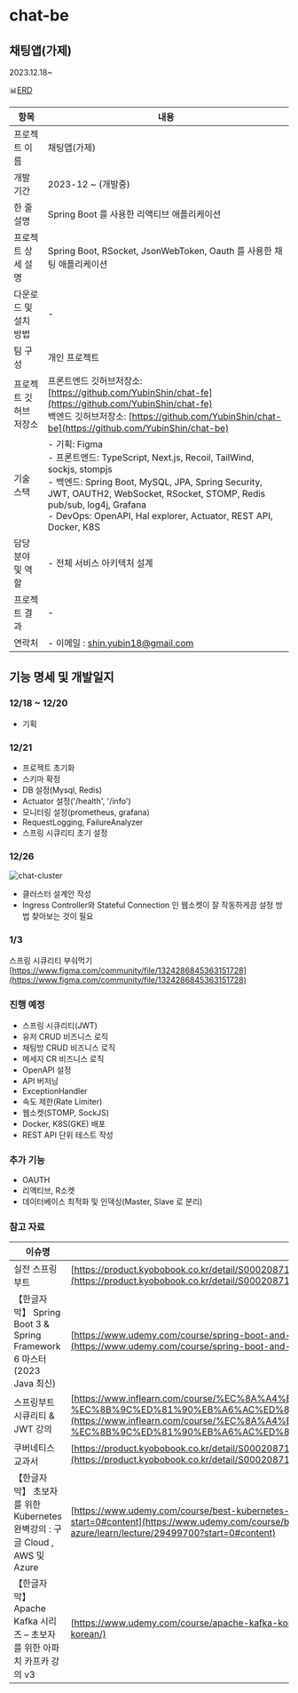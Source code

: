 # chat-be

## 채팅앱(가제)

2023.12.18~

📊[ERD](https://dbdiagram.io/d/FOW-65837c2256d8064ca06aa79e)

| 항목 | 내용 |
| --- | --- |
| 프로젝트 이름 | 채팅앱(가제) |
| 개발 기간 | 2023-12 ~ (개발중) |
| 한 줄 설명 | Spring Boot 를 사용한 리액티브 애플리케이션 |
| 프로젝트 상세 설명 | Spring Boot, RSocket, JsonWebToken, Oauth 를 사용한 채팅 애플리케이션 |
| 다운로드 및 설치 방법 | - |
| 팀 구성 | 개인 프로젝트 |
| 프로젝트 깃허브 저장소 | 프론트엔드 깃허브저장소: [https://github.com/YubinShin/chat-fe](https://github.com/YubinShin/chat-fe)<br/>백엔드 깃허브저장소: [https://github.com/YubinShin/chat-be](https://github.com/YubinShin/chat-be) |
| 기술 스택 | - 기획: Figma<br/>- 프론트엔드: TypeScript, Next.js, Recoil, TailWind, sockjs, stompjs<br/>- 백엔드: Spring Boot, MySQL, JPA,  Spring Security, JWT, OAUTH2, WebSocket, RSocket, STOMP, Redis pub/sub, log4j, Grafana<br/>- DevOps: OpenAPI, Hal explorer, Actuator, REST API, Docker, K8S |
| 담당 분야 및 역할 | - 전체 서비스 아키텍처 설계  |
| 프로젝트 결과 | - |
| 연락처 | - 이메일 : shin.yubin18@gmail.com |

## 기능 명세 및 개발일지

### 12/18 ~ 12/20 

- 기획

### 12/21 

- 프로젝트 초기화
- 스키마 확정
- DB 설정(Mysql, Redis)
- Actuator 설정('/health', '/info')
- 모니터링 설정(prometheus, grafana)
- RequestLogging, FailureAnalyzer
- 스프링 시큐리티 초기 설정 

### 12/26

![chat-cluster](https://github.com/YubinShin/chat-be/assets/68121478/ac4f97bf-2308-42fd-b164-6ed5fc49208c)

- 클러스터 설계안 작성
- Ingress Controller와 Stateful Connection 인 웹소켓이 잘 작동하게끔 설정 방법 찾아보는 것이 필요

### 1/3

스프링 시큐리티 부숴먹기
[https://www.figma.com/community/file/1324286845363151728](https://www.figma.com/community/file/1324286845363151728)

### 진행 예정

- 스프링 시큐리티(JWT)
- 유저 CRUD 비즈니스 로직
- 채팅방 CRUD 비즈니스 로직
- 메세지 CR 비즈니스 로직
- OpenAPI 설정
- API 버저닝
- ExceptionHandler
- 속도 제한(Rate Limiter)
- 웹소켓(STOMP, SockJS)
- Docker, K8S(GKE) 배포
- REST API 단위 테스트 작성

### 추가 기능

- OAUTH
- 리액티브, R소켓
- 데이터베이스 최적화 및 인덱싱(Master, Slave 로 분리)

### 참고 자료

| 이슈명       | 링크                                                                                                                                                                                                                                                           |
|-----------|--------------------------------------------------------------------------------------------------------------------------------------------------------------------------------------------------------------------------------------------------------------|
| 실전 스프링 부트 | [https://product.kyobobook.co.kr/detail/S000208713876](https://product.kyobobook.co.kr/detail/S000208713876)                                                                                                                                                 |
| 【한글자막】 Spring Boot 3 & Spring Framework 6 마스터 (2023 Java 최신)| [https://www.udemy.com/course/spring-boot-and-spring-framework-korean/](https://www.udemy.com/course/spring-boot-and-spring-framework-korean/)                                                                                                               |
| 스프링부트 시큐리티 & JWT 강의| [https://www.inflearn.com/course/%EC%8A%A4%ED%94%84%EB%A7%81%EB%B6%80%ED%8A%B8-%EC%8B%9C%ED%81%90%EB%A6%AC%ED%8B%B0/dashboard](https://www.inflearn.com/course/%EC%8A%A4%ED%94%84%EB%A7%81%EB%B6%80%ED%8A%B8-%EC%8B%9C%ED%81%90%EB%A6%AC%ED%8B%B0/dashboard) |
| 쿠버네티스 교과서 | [https://product.kyobobook.co.kr/detail/S000208711643](https://product.kyobobook.co.kr/detail/S000208711643)                                                                                                                                                 |
| 【한글자막】 초보자를 위한 Kubernetes 완벽강의 : 구글 Cloud , AWS 및 Azure | [https://www.udemy.com/course/best-kubernetes-cloud-aws-azure/learn/lecture/29499700?start=0#content](https://www.udemy.com/course/best-kubernetes-cloud-aws-azure/learn/lecture/29499700?start=0#content)                                                   |
| 【한글자막】 Apache Kafka 시리즈 – 초보자를 위한 아파치 카프카 강의 v3      | [https://www.udemy.com/course/apache-kafka-korean/](https://www.udemy.com/course/apache-kafka-korean/)                                                                                                                                                       |







